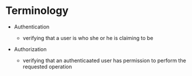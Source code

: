 # Terminology

* Authentication
  - verifying that a user is who she or he is claiming to be

* Authorization
  - verifying that an authenticaated user has permission to perform the requested operation
